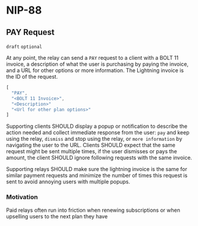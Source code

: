 NIP-88
======

PAY Request
-----------

`draft` `optional`

At any point, the relay can send a `PAY` request to a client with a BOLT 11 invoice, a description of what the user is purchasing by paying the invoice, and a URL for other options or more information. The Lightning invoice is the ID of the request.

```js
[
  "PAY",
  "<BOLT 11 Invoice>",
  "<Description>"
  "<Url for other plan options>"
]
```

Supporting clients SHOULD display a popup or notification to describe the action needed and collect immediate response from the user: `pay` and keep using the relay, `dismiss` and stop using the relay, or `more information` by navigating the user to the URL. Clients SHOULD expect that the same request might be sent multiple times, if the user dismisses or pays the amount, the client SHOULD ignore following requests with the same invoice.

Supporting relays SHOULD make sure the lightning invoice is the same for similar payment requests and minimize the number of times this request is sent to avoid annoying users with multiple popups.

### Motivation

Paid relays often run into friction when renewing subscriptions or when upselling users to the next plan they have 